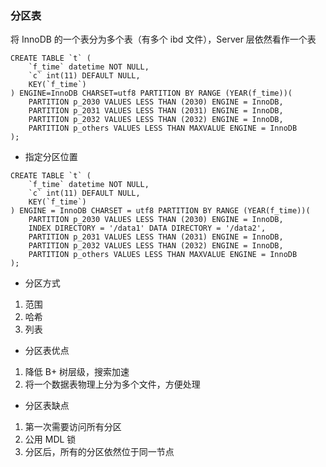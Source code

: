 ### 分区表

将 InnoDB 的一个表分为多个表（有多个 ibd 文件），Server 层依然看作一个表

```mysql
CREATE TABLE `t` (
    `f_time` datetime NOT NULL,
    `c` int(11) DEFAULT NULL,
    KEY(`f_time`)
) ENGINE=InnoDB CHARSET=utf8 PARTITION BY RANGE (YEAR(f_time))(
    PARTITION p_2030 VALUES LESS THAN (2030) ENGINE = InnoDB,
    PARTITION p_2031 VALUES LESS THAN (2031) ENGINE = InnoDB,
    PARTITION p_2032 VALUES LESS THAN (2032) ENGINE = InnoDB,
    PARTITION p_others VALUES LESS THAN MAXVALUE ENGINE = InnoDB
);
```

* 指定分区位置

```mysql
CREATE TABLE `t` (
    `f_time` datetime NOT NULL,
    `c` int(11) DEFAULT NULL,
    KEY(`f_time`)
) ENGINE = InnoDB CHARSET = utf8 PARTITION BY RANGE (YEAR(f_time))(
    PARTITION p_2030 VALUES LESS THAN (2030) ENGINE = InnoDB,
    INDEX DIRECTORY = '/data1' DATA DIRECTORY = '/data2',
    PARTITION p_2031 VALUES LESS THAN (2031) ENGINE = InnoDB,
    PARTITION p_2032 VALUES LESS THAN (2032) ENGINE = InnoDB,
    PARTITION p_others VALUES LESS THAN MAXVALUE ENGINE = InnoDB
);
```

* 分区方式

1. 范围
2. 哈希
3. 列表

* 分区表优点

1. 降低 B+ 树层级，搜索加速
2. 将一个数据表物理上分为多个文件，方便处理

* 分区表缺点

1. 第一次需要访问所有分区
2. 公用 MDL 锁
3. 分区后，所有的分区依然位于同一节点
